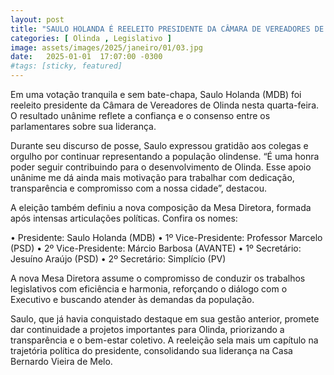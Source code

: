 ```yaml
---
layout: post
title: "SAULO HOLANDA É REELEITO PRESIDENTE DA CÂMARA DE VEREADORES DE OLINDA POR UNANIMIDADE: VEJA MESA COMPLETA"
categories: [ Olinda , Legislativo ]
image: assets/images/2025/janeiro/01/03.jpg
date:   2025-01-01  17:07:00 -0300
#tags: [sticky, featured]
---
```

Em uma votação tranquila e sem bate-chapa, Saulo Holanda (MDB) foi reeleito presidente da Câmara de Vereadores de Olinda nesta quarta-feira. O resultado unânime reflete a confiança e o consenso entre os parlamentares sobre sua liderança.

Durante seu discurso de posse, Saulo expressou gratidão aos colegas e orgulho por continuar representando a população olindense. “É uma honra poder seguir contribuindo para o desenvolvimento de Olinda. Esse apoio unânime me dá ainda mais motivação para trabalhar com dedicação, transparência e compromisso com a nossa cidade”, destacou.

A eleição também definiu a nova composição da Mesa Diretora, formada após intensas articulações políticas. Confira os nomes:

•	Presidente: Saulo Holanda (MDB)
•	1º Vice-Presidente: Professor Marcelo (PSD)
•	2º Vice-Presidente: Márcio Barbosa (AVANTE)
•	1º Secretário: Jesuíno Araújo (PSD)
•	2º Secretário: Simplício (PV)

A nova Mesa Diretora assume o compromisso de conduzir os trabalhos legislativos com eficiência e harmonia, reforçando o diálogo com o Executivo e buscando atender às demandas da população.

Saulo, que já havia conquistado destaque em sua gestão anterior, promete dar continuidade a projetos importantes para Olinda, priorizando a transparência e o bem-estar coletivo. A reeleição sela mais um capítulo na trajetória política do presidente, consolidando sua liderança na Casa Bernardo Vieira de Melo.
